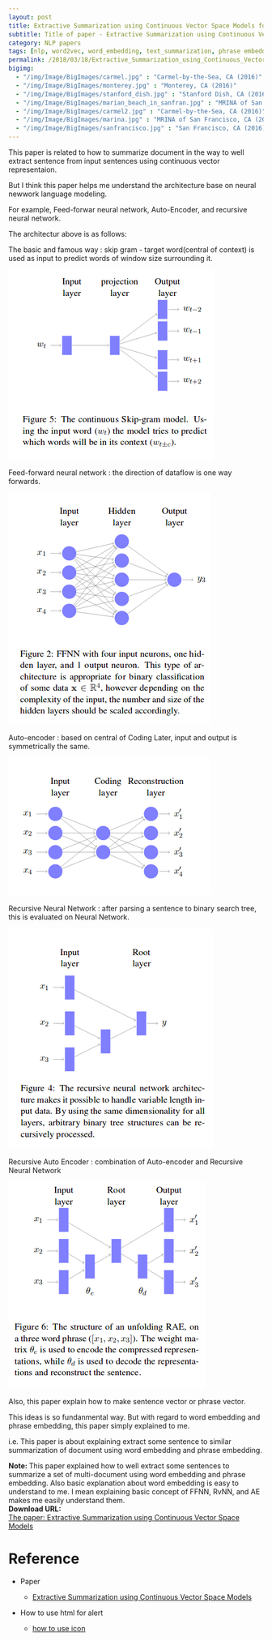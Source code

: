 ```yaml
---
layout: post
title: Extractive Summarization using Continuous Vector Space Models for Text summarization
subtitle: Title of paper - Extractive Summarization using Continuous Vector Space Models
category: NLP papers
tags: [nlp, word2vec, word_embedding, text_summarization, phrase embedding]
permalink: /2018/03/18/Extractive_Summarization_using_Continuous_Vector_Space_Models/
bigimg: 
  - "/img/Image/BigImages/carmel.jpg" : "Carmel-by-the-Sea, CA (2016)"
  - "/img/Image/BigImages/monterey.jpg" : "Monterey, CA (2016)"
  - "/img/Image/BigImages/stanford_dish.jpg" : "Stanford Dish, CA (2016)"
  - "/img/Image/BigImages/marian_beach_in_sanfran.jpg" : "MRINA of San Francisco, CA (2016)"
  - "/img/Image/BigImages/carmel2.jpg" : "Carmel-by-the-Sea, CA (2016)"
  - "/img/Image/BigImages/marina.jpg" : "MRINA of San Francisco, CA (2016)"
  - "/img/Image/BigImages/sanfrancisco.jpg" : "San Francisco, CA (2016)"
---
```


This paper is related to how to summarize document in the way to well extract sentence from input sentences using continuous vector representaion.

But I think this paper helps me understand the architecture base on neural newwork language modeling.  

For example, Feed-forwar neural network, Auto-Encoder, and recursive neural network. 

The architectur above is as follows: 

The basic and famous way : skip gram - target word(central of context) is used as input to predict words of window size surrounding it. 


![](/img/Image/NaturalLanguageProcessing/NLPLabs/Paper_Investigation/Summarization/2018-03-09-Centroid-based_Text_Summarization_through_Compositionality_of_Word_Embeddings/2018-03-18-Extractive_Summarization_using_Continuous_Vector_Space_Models/Skip_gram.png)

Feed-forward neural network : the direction of dataflow is one way forwards.

![](/img/Image/NaturalLanguageProcessing/NLPLabs/Paper_Investigation/Summarization/2018-03-09-Centroid-based_Text_Summarization_through_Compositionality_of_Word_Embeddings/2018-03-18-Extractive_Summarization_using_Continuous_Vector_Space_Models/FFNN.png)


Auto-encoder : based on central of Coding Later, input and output is symmetrically the same. 

![](/img/Image/NaturalLanguageProcessing/NLPLabs/Paper_Investigation/Summarization/2018-03-09-Centroid-based_Text_Summarization_through_Compositionality_of_Word_Embeddings/2018-03-18-Extractive_Summarization_using_Continuous_Vector_Space_Models/Auto_Encoder.png)

Recursive Neural Network : after parsing a sentence to binary search tree, this is evaluated on Neural Network.

![](/img/Image/NaturalLanguageProcessing/NLPLabs/Paper_Investigation/Summarization/2018-03-09-Centroid-based_Text_Summarization_through_Compositionality_of_Word_Embeddings/2018-03-18-Extractive_Summarization_using_Continuous_Vector_Space_Models/RecursiveNN.png)

Recursive Auto Encoder : combination of Auto-encoder and Recursive Neural Network

![](/img/Image/NaturalLanguageProcessing/NLPLabs/Paper_Investigation/Summarization/2018-03-09-Centroid-based_Text_Summarization_through_Compositionality_of_Word_Embeddings/2018-03-18-Extractive_Summarization_using_Continuous_Vector_Space_Models/Unfolding_Recursive_Auto_encoder.png)

Also, this paper explain how to make sentence vector or phrase vector. 

This ideas is so fundanmental way. But with regard to word embedding and phrase embedding, this paper simply explained to me. 

i.e. This paper is about explaining extract some sentence to similar summarization of document using word embedding and phrase embedding.


<div class="alert alert-info" role="alert"><i class="fa fa-info-circle"></i> <b>Note: </b>
This paper explained how to well extract some sentences to summarize a set of multi-document using word embedding and phrase embedding.
Also basic explanation about word embedding is easy to understand to me. I mean explaining basic concept of FFNN, RvNN, and AE makes me easily understand them.  
</div>
  
  
<div class="alert alert-success" role="alert"><i class="fa fa-paperclip fa-lg"></i> <b>Download URL: </b><br>
  <a href="http://www.aclweb.org/anthology/W14-1504">The paper: Extractive Summarization using Continuous Vector Space Models</a>
</div>

# Reference 

- Paper 
  - [Extractive Summarization using Continuous Vector Space Models](http://www.aclweb.org/anthology/W14-1504)
 
- How to use html for alert
  - [how to use icon](http://idratherbewriting.com/documentation-theme-jekyll/mydoc_icons.html)
 
